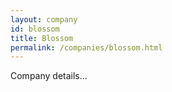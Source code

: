 ```yaml
---
layout: company
id: blossom
title: Blossom
permalink: /companies/blossom.html
---
```


Company details...